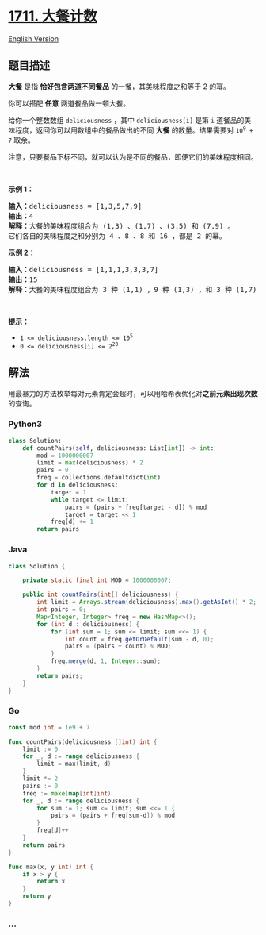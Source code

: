 # [1711. 大餐计数](https://leetcode-cn.com/problems/count-good-meals)

[English Version](https://github.com/yanglr/leetcode-ac/blob/master/assets/1700-1799/1711.Count%20Good%20Meals/README_EN.md)

## 题目描述

<!-- 这里写题目描述 -->

<p><strong>大餐</strong> 是指 <strong>恰好包含两道不同餐品</strong> 的一餐，其美味程度之和等于 2 的幂。</p>

<p>你可以搭配 <strong>任意</strong> 两道餐品做一顿大餐。</p>

<p>给你一个整数数组 <code>deliciousness</code> ，其中 <code>deliciousness[i]</code> 是第 <code>i<sup>​​​​​​</sup>​​​​</code>​​​​ 道餐品的美味程度，返回你可以用数组中的餐品做出的不同 <strong>大餐</strong> 的数量。结果需要对 <code>10<sup>9</sup> + 7</code> 取余。</p>

<p>注意，只要餐品下标不同，就可以认为是不同的餐品，即便它们的美味程度相同。</p>

<p> </p>

<p><strong>示例 1：</strong></p>

<pre>
<strong>输入：</strong>deliciousness = [1,3,5,7,9]
<strong>输出：</strong>4
<strong>解释：</strong>大餐的美味程度组合为 (1,3) 、(1,7) 、(3,5) 和 (7,9) 。
它们各自的美味程度之和分别为 4 、8 、8 和 16 ，都是 2 的幂。
</pre>

<p><strong>示例 2：</strong></p>

<pre>
<strong>输入：</strong>deliciousness = [1,1,1,3,3,3,7]
<strong>输出：</strong>15
<strong>解释：</strong>大餐的美味程度组合为 3 种 (1,1) ，9 种 (1,3) ，和 3 种 (1,7) 。</pre>

<p> </p>

<p><strong>提示：</strong></p>

<ul>
	<li><code>1 <= deliciousness.length <= 10<sup>5</sup></code></li>
	<li><code>0 <= deliciousness[i] <= 2<sup>20</sup></code></li>
</ul>


## 解法

用最暴力的方法枚举每对元素肯定会超时，可以用哈希表优化对**之前元素出现次数**的查询。

<!-- 这里可写通用的实现逻辑 -->

<!-- tabs:start -->

### **Python3**

<!-- 这里可写当前语言的特殊实现逻辑 -->

```python
class Solution:
    def countPairs(self, deliciousness: List[int]) -> int:
        mod = 1000000007
        limit = max(deliciousness) * 2
        pairs = 0
        freq = collections.defaultdict(int)
        for d in deliciousness:
            target = 1
            while target <= limit:
                pairs = (pairs + freq[target - d]) % mod
                target = target << 1
            freq[d] += 1
        return pairs
```

### **Java**

<!-- 这里可写当前语言的特殊实现逻辑 -->

```java
class Solution {

    private static final int MOD = 1000000007;

    public int countPairs(int[] deliciousness) {
        int limit = Arrays.stream(deliciousness).max().getAsInt() * 2;
        int pairs = 0;
        Map<Integer, Integer> freq = new HashMap<>();
        for (int d : deliciousness) {
            for (int sum = 1; sum <= limit; sum <<= 1) {
                int count = freq.getOrDefault(sum - d, 0);
                pairs = (pairs + count) % MOD;
            }
            freq.merge(d, 1, Integer::sum);
        }
        return pairs;
    }
}
```

### **Go**

```go
const mod int = 1e9 + 7

func countPairs(deliciousness []int) int {
	limit := 0
	for _, d := range deliciousness {
		limit = max(limit, d)
	}
	limit *= 2
	pairs := 0
	freq := make(map[int]int)
	for _, d := range deliciousness {
		for sum := 1; sum <= limit; sum <<= 1 {
			pairs = (pairs + freq[sum-d]) % mod
		}
		freq[d]++
	}
	return pairs
}

func max(x, y int) int {
	if x > y {
		return x
	}
	return y
}
```

### **...**

```

```

<!-- tabs:end -->

